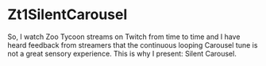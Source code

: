 # Zt1SilentCarousel
So, I watch Zoo Tycoon streams on Twitch from time to time and I have heard feedback from streamers that the continuous looping Carousel tune is not a great sensory experience. This is why I present: Silent Carousel.

